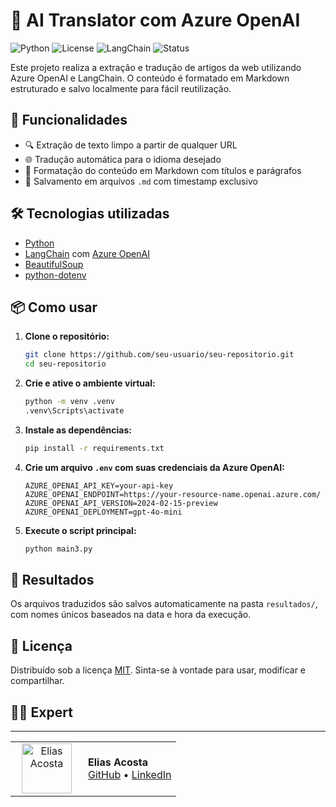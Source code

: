 # 🧠 AI Translator com Azure OpenAI

![Python](https://img.shields.io/badge/Python-3.10+-blue?logo=python)
![License](https://img.shields.io/badge/License-MIT-green)
![LangChain](https://img.shields.io/badge/LangChain-Azure_OpenAI-blueviolet)
![Status](https://img.shields.io/badge/status-em%20desenvolvimento-yellow)

Este projeto realiza a extração e tradução de artigos da web utilizando Azure OpenAI e LangChain. O conteúdo é formatado em Markdown estruturado e salvo localmente para fácil reutilização.

## 🚀 Funcionalidades

- 🔍 Extração de texto limpo a partir de qualquer URL
- 🌐 Tradução automática para o idioma desejado
- 📝 Formatação do conteúdo em Markdown com títulos e parágrafos
- 💾 Salvamento em arquivos `.md` com timestamp exclusivo

## 🛠️ Tecnologias utilizadas

- [Python](https://www.python.org/)
- [LangChain](https://www.langchain.com/) com [Azure OpenAI](https://learn.microsoft.com/en-us/azure/cognitive-services/openai/)
- [BeautifulSoup](https://www.crummy.com/software/BeautifulSoup/)
- [python-dotenv](https://pypi.org/project/python-dotenv/)

## 📦 Como usar

1. **Clone o repositório:**

   ```bash
   git clone https://github.com/seu-usuario/seu-repositorio.git
   cd seu-repositorio
   ```

2. **Crie e ative o ambiente virtual:**

   ```bash
   python -m venv .venv
   .venv\Scripts\activate
   ```

3. **Instale as dependências:**

   ```bash
   pip install -r requirements.txt
   ```

4. **Crie um arquivo `.env` com suas credenciais da Azure OpenAI:**

   ```env
   AZURE_OPENAI_API_KEY=your-api-key
   AZURE_OPENAI_ENDPOINT=https://your-resource-name.openai.azure.com/
   AZURE_OPENAI_API_VERSION=2024-02-15-preview
   AZURE_OPENAI_DEPLOYMENT=gpt-4o-mini
   ```

5. **Execute o script principal:**

   ```bash
   python main3.py
   ```

## 📁 Resultados

Os arquivos traduzidos são salvos automaticamente na pasta `resultados/`, com nomes únicos baseados na data e hora da execução.

## 📄 Licença

Distribuído sob a licença [MIT](https://opensource.org/licenses/MIT). Sinta-se à vontade para usar, modificar e compartilhar.

## 👨‍💻 Expert

---

<table>
  <tr>
    <td align="center" width="100">
      <a href="https://github.com/EliasPira">
        <img src="https://avatars.githubusercontent.com/u/189679772?s=100" width="80" alt="Elias Acosta"/>
      </a>
    </td>
    <td>
      <strong>Elias Acosta</strong>  
      <br/>
      <a href="https://github.com/EliasPira">GitHub</a> • 
      <a href="https://www.linkedin.com/in/elias-acosta-a0ba8619a">LinkedIn</a>
    </td>
  </tr>
</table>

